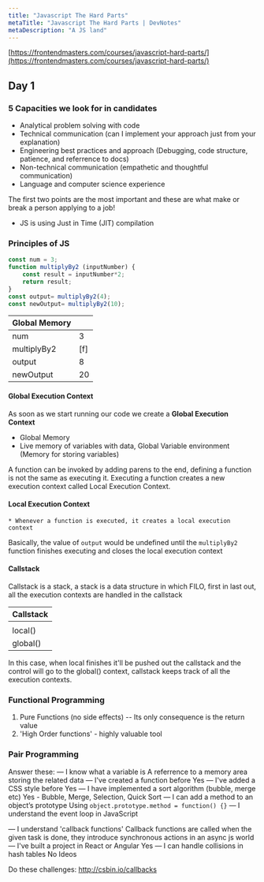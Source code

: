 ```yaml
---
title: "Javascript The Hard Parts"
metaTitle: "Javascript The Hard Parts | DevNotes"
metaDescription: "A JS land"
---
```



[https://frontendmasters.com/courses/javascript-hard-parts/](https://frontendmasters.com/courses/javascript-hard-parts/)

## Day 1

### 5 Capacities we look for in candidates
* Analytical problem solving with code
* Technical communication (can I implement your approach just from your explanation)
* Engineering best practices and approach (Debugging, code structure, patience, and referrence to docs)
* Non-technical communication (empathetic and thoughtful communication)
* Language and computer science experience

The first two points are the most important and these are what make or break a person applying to a job!



* JS is using Just in Time (JIT) compilation


### Principles of JS

```js
const num = 3; 
function multiplyBy2 (inputNumber) { 
	const result = inputNumber*2; 
	return result; 
} 
const output= multiplyBy2(4);
const newOutput= multiplyBy2(10);
```

|Global Memory|  |
|--|--|
| num | 3 |
| multiplyBy2| [f] |
| output | 8|
| newOutput| 20|


#### Global Execution Context
As soon as we start running our code we create a **Global Execution Context**
*	Global Memory
*	Live memory of variables with data, Global Variable environment (Memory for storing variables)


A function can be invoked by adding parens to the end, defining a function is not the same as executing it. Executing a function creates a new execution context called Local Execution Context.
#### Local Execution Context
	* Whenever a function is executed, it creates a local execution context
Basically, the value of `output` would be undefined until the `multiplyBy2` function finishes executing and closes the local execution context

#### Callstack
Callstack is a stack, a stack is a data structure in which FILO, first in last out, all the execution contexts are handled in the callstack


|Callstack|
|--|
|  |
|local()|
|global()|

In this case, when local finishes it'll be pushed out the callstack and the control will go to the global() context, callstack keeps track of all the execution contexts.


### Functional Programming
1. Pure Functions (no side effects) -- Its only consequence is the return value
2. 'High Order functions' - highly valuable tool


### Pair Programming
Answer these:
— I know what a variable is
A referrence to a memory area storing the related data
— I've created a function before
Yes
— I've added a CSS style before
Yes
— I have implemented a sort algorithm (bubble, merge etc)
Yes - Bubble, Merge, Selection, Quick Sort
— I can add a method to an object’s prototype
Using `object.prototype.method = function() {}`
— I understand the event loop in JavaScript

— I understand 'callback functions'
Callback functions are called when the given task is done, they introduce synchronous actions in an async js world
— I've built a project in React or Angular
Yes
— I can handle collisions in hash tables
No Ideos

Do these challenges:
http://csbin.io/callbacks